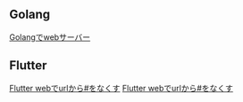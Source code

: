 ## Golang
[Golangでwebサーバー](https://qiita.com/rihofujino/items/39f1778d3458248e134d)

## Flutter
[Flutter webでurlから#をなくす](https://zenn.dev/tsuruo/articles/773a5a7ca14924)
[Flutter webでurlから#をなくす](https://future-architect.github.io/articles/20210512a/)
